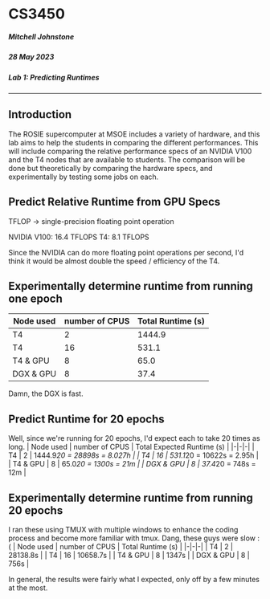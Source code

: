 # CS3450 
##### Mitchell Johnstone
##### 28 May 2023 
##### Lab 1: Predicting Runtimes
----

## Introduction

The ROSIE supercomputer at MSOE includes a variety of hardware, and this 
lab aims to help the students in comparing the different performances. 
This will include comparing the relative performance specs of an NVIDIA
V100 and the T4 nodes that are available to students.
The comparison will be done but theoretically by comparing the 
hardware specs, and experimentally by testing some jobs on each.


## Predict Relative Runtime from GPU Specs

TFLOP -> single-precision floating point operation

NVIDIA V100: 16.4 TFLOPS
T4: 8.1 TFLOPS

Since the NVIDIA can do more floating point operations per second, I'd
think it would be almost double the speed / efficiency of the T4.


## Experimentally determine runtime from running one epoch
| Node used | number of CPUS | Total Runtime (s) |
|-|-|-|
| T4 | 2 | 1444.9 |
| T4 | 16 | 531.1 |
| T4 & GPU | 8 | 65.0 |
| DGX & GPU | 8 | 37.4 |

Damn, the DGX is fast.


## Predict Runtime for 20 epochs
Well, since we're running for 20 epochs, I'd expect each to take 20 times as long.
| Node used | number of CPUS | Total Expected Runtime (s) |
|-|-|-|
| T4 | 2 | 1444.9*20 = 28898s = 8.027h |
| T4 | 16 | 531.1*20 = 10622s = 2.95h |
| T4 & GPU | 8 | 65.0*20 = 1300s = 21m |
| DGX & GPU | 8 | 37.4*20 = 748s = 12m |


## Experimentally determine runtime from running 20 epochs
I ran these using TMUX with multiple windows to enhance the coding 
process and become more familiar with tmux.
Dang, these guys were slow :(
| Node used | number of CPUS | Total Runtime (s) |
|-|-|-|
| T4 | 2 | 28138.8s |
| T4 | 16 | 10658.7s |
| T4 & GPU | 8 | 1347s |
| DGX & GPU | 8 |  756s |

In general, the results were fairly what I expected, only off by a few minutes at the most. 




